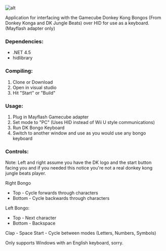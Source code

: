 ![alt](https://cdn.discordapp.com/attachments/423640521240608778/423640569924026369/donkeykongakeyboard2.png)

Application for interfacing with the Gamecube Donkey Kong Bongos (From Donkey Konga and DK Jungle Beats)  over HID for use as a keyboard. (Mayflash adapter only)

### Dependencies: 

* .NET 4.5
* hidlibrary

### Compiling:

1. Clone or Download
2. Open in visual studio
3. Hit "Start" or "Build"

### Usage:

1. Plug in Mayflash Gamecube adapter
2. Set mode to "PC" (Uses HID instead of Wii U style communications)
3. Run DK Bongo Keyboard
4. Switch to another window and use as you would use any bongo keyboard

### Controls:

Note: Left and right assume you have the DK logo and the start button facing you and if you needed this notice you're not a real donkey kong jungle beats player.

Right Bongo
* Top - Cycle forwards through characters
* Bottom - Cycle backwards through characters

Left Bongo:
* Top - Next character
* Bottom - Backspace

Clap - Space
Start - Cycle between modes (Letters, Numbers, Symbols)

Only supports Windows with an English keyboard, sorry.
